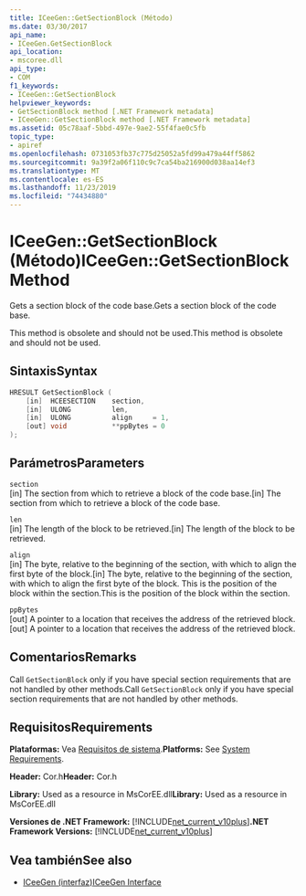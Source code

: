 ```yaml
---
title: ICeeGen::GetSectionBlock (Método)
ms.date: 03/30/2017
api_name:
- ICeeGen.GetSectionBlock
api_location:
- mscoree.dll
api_type:
- COM
f1_keywords:
- ICeeGen::GetSectionBlock
helpviewer_keywords:
- GetSectionBlock method [.NET Framework metadata]
- ICeeGen::GetSectionBlock method [.NET Framework metadata]
ms.assetid: 05c78aaf-5bbd-497e-9ae2-55f4fae0c5fb
topic_type:
- apiref
ms.openlocfilehash: 0731053fb37c775d25052a5fd99a479a44ff5862
ms.sourcegitcommit: 9a39f2a06f110c9c7ca54ba216900d038aa14ef3
ms.translationtype: MT
ms.contentlocale: es-ES
ms.lasthandoff: 11/23/2019
ms.locfileid: "74434880"
---
```

# <a name="iceegengetsectionblock-method"></a><span data-ttu-id="e3f25-102">ICeeGen::GetSectionBlock (Método)</span><span class="sxs-lookup"><span data-stu-id="e3f25-102">ICeeGen::GetSectionBlock Method</span></span>
<span data-ttu-id="e3f25-103">Gets a section block of the code base.</span><span class="sxs-lookup"><span data-stu-id="e3f25-103">Gets a section block of the code base.</span></span>  
  
 <span data-ttu-id="e3f25-104">This method is obsolete and should not be used.</span><span class="sxs-lookup"><span data-stu-id="e3f25-104">This method is obsolete and should not be used.</span></span>  
  
## <a name="syntax"></a><span data-ttu-id="e3f25-105">Sintaxis</span><span class="sxs-lookup"><span data-stu-id="e3f25-105">Syntax</span></span>  
  
```cpp  
HRESULT GetSectionBlock (  
    [in]  HCEESECTION    section,     
    [in]  ULONG          len,  
    [in]  ULONG          align     = 1,  
    [out] void           **ppBytes = 0  
);   
```  
  
## <a name="parameters"></a><span data-ttu-id="e3f25-106">Parámetros</span><span class="sxs-lookup"><span data-stu-id="e3f25-106">Parameters</span></span>  
 `section`  
 <span data-ttu-id="e3f25-107">[in] The section from which to retrieve a block of the code base.</span><span class="sxs-lookup"><span data-stu-id="e3f25-107">[in] The section from which to retrieve a block of the code base.</span></span>  
  
 `len`  
 <span data-ttu-id="e3f25-108">[in] The length of the block to be retrieved.</span><span class="sxs-lookup"><span data-stu-id="e3f25-108">[in] The length of the block to be retrieved.</span></span>  
  
 `align`  
 <span data-ttu-id="e3f25-109">[in] The byte, relative to the beginning of the section, with which to align the first byte of the block.</span><span class="sxs-lookup"><span data-stu-id="e3f25-109">[in] The byte, relative to the beginning of the section, with which to align the first byte of the block.</span></span> <span data-ttu-id="e3f25-110">This is the position of the block within the section.</span><span class="sxs-lookup"><span data-stu-id="e3f25-110">This is the position of the block within the section.</span></span>  
  
 `ppBytes`  
 <span data-ttu-id="e3f25-111">[out] A pointer to a location that receives the address of the retrieved block.</span><span class="sxs-lookup"><span data-stu-id="e3f25-111">[out] A pointer to a location that receives the address of the retrieved block.</span></span>  
  
## <a name="remarks"></a><span data-ttu-id="e3f25-112">Comentarios</span><span class="sxs-lookup"><span data-stu-id="e3f25-112">Remarks</span></span>  
 <span data-ttu-id="e3f25-113">Call `GetSectionBlock` only if you have special section requirements that are not handled by other methods.</span><span class="sxs-lookup"><span data-stu-id="e3f25-113">Call `GetSectionBlock` only if you have special section requirements that are not handled by other methods.</span></span>  
  
## <a name="requirements"></a><span data-ttu-id="e3f25-114">Requisitos</span><span class="sxs-lookup"><span data-stu-id="e3f25-114">Requirements</span></span>  
 <span data-ttu-id="e3f25-115">**Plataformas:** Vea [Requisitos de sistema](../../../../docs/framework/get-started/system-requirements.md).</span><span class="sxs-lookup"><span data-stu-id="e3f25-115">**Platforms:** See [System Requirements](../../../../docs/framework/get-started/system-requirements.md).</span></span>  
  
 <span data-ttu-id="e3f25-116">**Header:** Cor.h</span><span class="sxs-lookup"><span data-stu-id="e3f25-116">**Header:** Cor.h</span></span>  
  
 <span data-ttu-id="e3f25-117">**Library:** Used as a resource in MsCorEE.dll</span><span class="sxs-lookup"><span data-stu-id="e3f25-117">**Library:** Used as a resource in MsCorEE.dll</span></span>  
  
 <span data-ttu-id="e3f25-118">**Versiones de .NET Framework:** [!INCLUDE[net_current_v10plus](../../../../includes/net-current-v10plus-md.md)]</span><span class="sxs-lookup"><span data-stu-id="e3f25-118">**.NET Framework Versions:** [!INCLUDE[net_current_v10plus](../../../../includes/net-current-v10plus-md.md)]</span></span>  
  
## <a name="see-also"></a><span data-ttu-id="e3f25-119">Vea también</span><span class="sxs-lookup"><span data-stu-id="e3f25-119">See also</span></span>

- [<span data-ttu-id="e3f25-120">ICeeGen (interfaz)</span><span class="sxs-lookup"><span data-stu-id="e3f25-120">ICeeGen Interface</span></span>](../../../../docs/framework/unmanaged-api/metadata/iceegen-interface.md)
